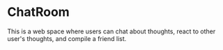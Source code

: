 # ChatRoom
This is a web space where users can chat about thoughts, react to other user's thoughts, and compile a friend list.
